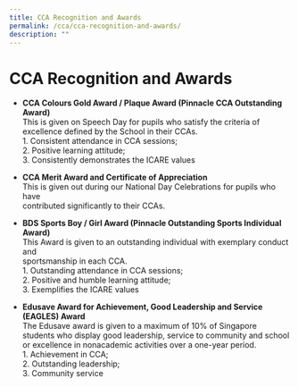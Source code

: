 ```yaml
---
title: CCA Recognition and Awards
permalink: /cca/cca-recognition-and-awards/
description: ""
---
```

CCA Recognition and Awards
==========================

*   <b>CCA Colours Gold Award / Plaque Award (Pinnacle CCA Outstanding Award)</b> <br>
This is given on Speech Day for pupils who satisfy the criteria of excellence defined&nbsp;by the School in their CCAs. <br>
1\.  Consistent attendance in CCA sessions; <br>
2\.  Positive learning attitude; <br>
3\.  Consistently demonstrates the ICARE values

  

*   <b>CCA Merit Award and Certificate of Appreciation</b> <br>
This is given out during our National Day Celebrations for pupils who have  
contributed significantly to their CCAs.

  

*   <b>BDS Sports Boy / Girl Award (Pinnacle Outstanding Sports Individual Award)</b> <br>
This Award is given to an outstanding individual with exemplary conduct and  
sportsmanship in each CCA. <br>
1\. Outstanding attendance in CCA sessions; <br>
2\. Positive and humble learning attitude; <br>
3\. Exemplifies the ICARE values

  

*   <b>Edusave Award for Achievement, Good Leadership and Service (EAGLES)&nbsp;Award</b> <br>
The Edusave award is given to a maximum of 10% of Singapore students who
display good leadership, service to community and school or excellence in nonacademic activities over a one-year period. <br>
1\.  Achievement in CCA; <br>
2\.  Outstanding leadership; <br>
3\.  Community service